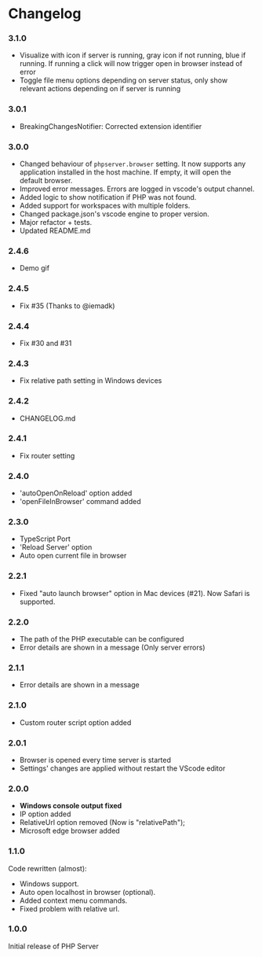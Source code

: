 # Changelog

### 3.1.0
* Visualize with icon if server is running, gray icon if not running, blue if running. If running a click will now trigger open in browser instead of error
* Toggle file menu options depending on server status, only show relevant actions depending on if server is running

### 3.0.1
* BreakingChangesNotifier: Corrected extension identifier

### 3.0.0
* Changed behaviour of `phpserver.browser` setting. It now supports any application installed in the host machine. If empty, it will open the default browser.
* Improved error messages. Errors are logged in vscode's output channel.
* Added logic to show notification if PHP was not found.
* Added support for workspaces with multiple folders.
* Changed package.json's vscode engine to proper version.
* Major refactor + tests.
* Updated README.md

### 2.4.6
* Demo gif

### 2.4.5
* Fix #35 (Thanks to @iemadk)

### 2.4.4
* Fix #30 and #31

### 2.4.3
* Fix relative path setting in Windows devices

### 2.4.2
* CHANGELOG.md

### 2.4.1
* Fix router setting

### 2.4.0
* 'autoOpenOnReload' option added
* 'openFileInBrowser' command added

### 2.3.0
* TypeScript Port
* 'Reload Server' option
* Auto open current file in browser

### 2.2.1
* Fixed "auto launch browser" option in Mac devices (#21). Now Safari is supported.

### 2.2.0
* The path of the PHP executable can be configured
* Error details are shown in a message (Only server errors)

### 2.1.1
* Error details are shown in a message

### 2.1.0
* Custom router script option added

### 2.0.1
* Browser is opened every time server is started
* Settings' changes are applied without restart the VScode editor

### 2.0.0
* **Windows console output fixed**
* IP option added
* RelativeUrl option removed (Now is "relativePath");
* Microsoft edge browser added

### 1.1.0
Code rewritten (almost):
* Windows support.
* Auto open localhost in browser (optional).
* Added context menu commands.
* Fixed problem with relative url.

### 1.0.0
Initial release of PHP Server
